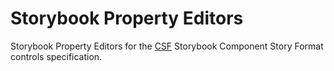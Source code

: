 # Storybook Property Editors

Storybook Property Editors for the [CSF](https://github.com/storybookjs/csf) Storybook Component Story Format controls specification.
